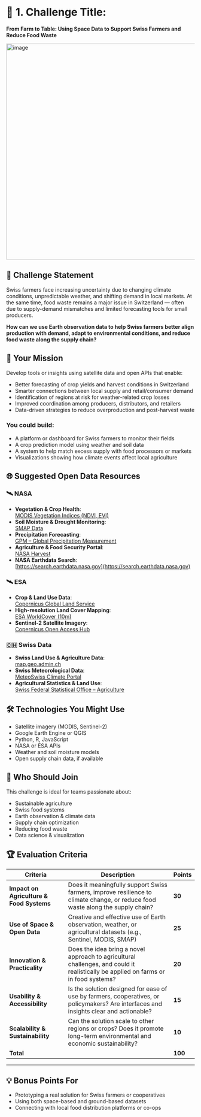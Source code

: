 # 🌱 1. Challenge Title:
**From Farm to Table: Using Space Data to Support Swiss Farmers and Reduce Food Waste**

<img width="1024" height="577" alt="image" src="https://github.com/user-attachments/assets/2e224b86-38ab-45b0-8f3c-71ecfd931d0e" />




## 🧩 Challenge Statement
Swiss farmers face increasing uncertainty due to changing climate conditions, unpredictable weather, and shifting demand in local markets. At the same time, food waste remains a major issue in Switzerland — often due to supply-demand mismatches and limited forecasting tools for small producers.

**How can we use Earth observation data to help Swiss farmers better align production with demand, adapt to environmental conditions, and reduce food waste along the supply chain?**



## 🚀 Your Mission
Develop tools or insights using satellite data and open APIs that enable:

- Better forecasting of crop yields and harvest conditions in Switzerland  
- Smarter connections between local supply and retail/consumer demand  
- Identification of regions at risk for weather-related crop losses  
- Improved coordination among producers, distributors, and retailers  
- Data-driven strategies to reduce overproduction and post-harvest waste  

### You could build:
- A platform or dashboard for Swiss farmers to monitor their fields  
- A crop prediction model using weather and soil data  
- A system to help match excess supply with food processors or markets  
- Visualizations showing how climate events affect local agriculture  


## 🌐 Suggested Open Data Resources

### 🛰️ NASA
- **Vegetation & Crop Health**:  
  [MODIS Vegetation Indices (NDVI, EVI)](https://modis.gsfc.nasa.gov/data/dataprod/mod13.php)  
- **Soil Moisture & Drought Monitoring**:  
  [SMAP Data](https://smap.jpl.nasa.gov/data/)  
- **Precipitation Forecasting**:  
  [GPM – Global Precipitation Measurement](https://gpm.nasa.gov/data)  
- **Agriculture & Food Security Portal**:  
  [NASA Harvest](https://nasaharvest.org/data)  
- **NASA Earthdata Search**:  
  [https://search.earthdata.nasa.gov](https://search.earthdata.nasa.gov)

### 🛰️ ESA
- **Crop & Land Use Data**:  
  [Copernicus Global Land Service](https://land.copernicus.eu/global)  
- **High-resolution Land Cover Mapping**:  
  [ESA WorldCover (10m)](https://esa-worldcover.org/)  
- **Sentinel-2 Satellite Imagery**:  
  [Copernicus Open Access Hub](https://scihub.copernicus.eu/)

### 🇨🇭 Swiss Data
- **Swiss Land Use & Agriculture Data**:  
  [map.geo.admin.ch](https://map.geo.admin.ch)  
- **Swiss Meteorological Data**:  
  [MeteoSwiss Climate Portal](https://www.meteoswiss.admin.ch/home.html?tab=climate)  
- **Agricultural Statistics & Land Use**:  
  [Swiss Federal Statistical Office – Agriculture](https://www.bfs.admin.ch/bfs/en/home/statistics/agriculture-forestry.html)


## 🛠️ Technologies You Might Use
- Satellite imagery (MODIS, Sentinel-2)  
- Google Earth Engine or QGIS  
- Python, R, JavaScript  
- NASA or ESA APIs  
- Weather and soil moisture models  
- Open supply chain data, if available  


## 🎯 Who Should Join
This challenge is ideal for teams passionate about:

- Sustainable agriculture  
- Swiss food systems  
- Earth observation & climate data  
- Supply chain optimization  
- Reducing food waste  
- Data science & visualization

## 🏆 Evaluation Criteria

| **Criteria** | **Description** | **Points** |
|---------------|------------------|-------------|
| **Impact on Agriculture & Food Systems** | Does it meaningfully support Swiss farmers, improve resilience to climate change, or reduce food waste along the supply chain? | **30** |
| **Use of Space & Open Data** | Creative and effective use of Earth observation, weather, or agricultural datasets (e.g., Sentinel, MODIS, SMAP) | **25** |
| **Innovation & Practicality** | Does the idea bring a novel approach to agricultural challenges, and could it realistically be applied on farms or in food systems? | **20** |
| **Usability & Accessibility** | Is the solution designed for ease of use by farmers, cooperatives, or policymakers? Are interfaces and insights clear and actionable? | **15** |
| **Scalability & Sustainability** | Can the solution scale to other regions or crops? Does it promote long-term environmental and economic sustainability? | **10** |
| **Total** |  | **100** |


---

## 💡 Bonus Points For
- Prototyping a real solution for Swiss farmers or cooperatives  
- Using both space-based and ground-based datasets  
- Connecting with local food distribution platforms or co-ops

